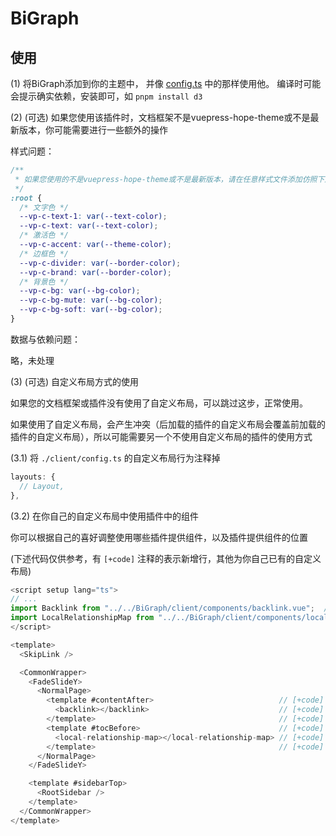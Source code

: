 # BiGraph

## 使用

(1) 将BiGraph添加到你的主题中，
    并像 [config.ts](https://github.com/erduotong/erduotong.github.io/blob/main/src/.vuepress/config.ts) 中的那样使用他。
    编译时可能会提示确实依赖，安装即可，如 `pnpm install d3`

(2) (可选) 如果您使用该插件时，文档框架不是vuepress-hope-theme或不是最新版本，你可能需要进行一些额外的操作

样式问题：

```css
/**
 * 如果您使用的不是vuepress-hope-theme或不是最新版本，请在任意样式文件添加仿照下述代码补全css变量
 */
:root {
  /* 文字色 */
  --vp-c-text-1: var(--text-color);
  --vp-c-text: var(--text-color);
  /* 激活色 */
  --vp-c-accent: var(--theme-color);
  /* 边框色 */
  --vp-c-divider: var(--border-color);
  --vp-c-brand: var(--border-color);
  /* 背景色 */
  --vp-c-bg: var(--bg-color);
  --vp-c-bg-mute: var(--bg-color);
  --vp-c-bg-soft: var(--bg-color);
}
```

数据与依赖问题：

略，未处理

(3) (可选) 自定义布局方式的使用

如果您的文档框架或插件没有使用了自定义布局，可以跳过这步，正常使用。

如果使用了自定义布局，会产生冲突（后加载的插件的自定义布局会覆盖前加载的插件的自定义布局），所以可能需要另一个不使用自定义布局的插件的使用方式

(3.1) 将 `./client/config.ts` 的自定义布局行为注释掉

```ts
layouts: {
  // Layout,
},
```

(3.2) 在你自己的自定义布局中使用插件中的组件

你可以根据自己的喜好调整使用哪些插件提供组件，以及插件提供组件的位置

(下述代码仅供参考，有 `[+code]` 注释的表示新增行，其他为你自己已有的自定义布局)

```ts
<script setup lang="ts">
// ...
import Backlink from "../../BiGraph/client/components/backlink.vue";  // [+code]
import LocalRelationshipMap from "../../BiGraph/client/components/localRelationshipMap.vue"; // [+code]
</script>

<template>
  <SkipLink />

  <CommonWrapper>
    <FadeSlideY>
      <NormalPage>
        <template #contentAfter>                            // [+code]
          <backlink></backlink>                             // [+code]
        </template>                                         // [+code]
        <template #tocBefore>                               // [+code]
          <local-relationship-map></local-relationship-map> // [+code]
        </template>                                         // [+code]
      </NormalPage>
    </FadeSlideY>

    <template #sidebarTop>
      <RootSidebar />
    </template>
  </CommonWrapper>
</template>
```
